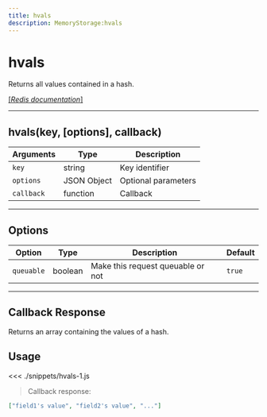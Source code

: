 ```yaml
---
title: hvals
description: MemoryStorage:hvals
---
```


# hvals

Returns all values contained in a hash.

[[_Redis documentation_]](https://redis.io/commands/hvals)

---

## hvals(key, [options], callback)

| Arguments  | Type        | Description         |
| ---------- | ----------- | ------------------- |
| `key`      | string      | Key identifier      |
| `options`  | JSON Object | Optional parameters |
| `callback` | function    | Callback            |

---

## Options

| Option     | Type    | Description                       | Default |
| ---------- | ------- | --------------------------------- | ------- |
| `queuable` | boolean | Make this request queuable or not | `true`  |

---

## Callback Response

Returns an array containing the values of a hash.

## Usage

<<< ./snippets/hvals-1.js

> Callback response:

```json
["field1's value", "field2's value", "..."]
```
